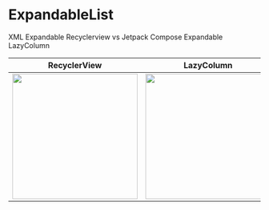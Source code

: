 # ExpandableList
XML Expandable Recyclerview vs Jetpack Compose Expandable LazyColumn

|RecyclerView|LazyColumn|LazyColumn With Spring|
|:-----:|:-----:|:-----:|
|<img width="250" src="https://github.com/easyhooon/ExpandableList/assets/51016231/635c560c-dcbf-4e6b-8168-d6be57461ab3.gif">|<img width="250" src="https://github.com/easyhooon/ExpandableList/assets/51016231/53cd6934-9b04-44ba-8e6f-dd9d8c38c9be.gif">|<img width="250" src="https://github.com/easyhooon/ExpandableList/assets/51016231/8afe669f-5714-4fc1-9079-9ff182a7c8e2.gif">

